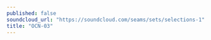 ```yaml
---
published: false
soundcloud_url: "https://soundcloud.com/seams/sets/selections-1"
title: "OCN-03"
---
```

